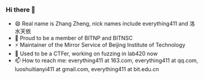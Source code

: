 ### Hi there 👋

<!--
**everything411/everything411** is a ✨ _special_ ✨ repository because its `README.md` (this file) appears on your GitHub profile.

Here are some ideas to get you started:

- 🔭 I’m currently working on ...
- 🌱 I’m currently learning ...
- 👯 I’m looking to collaborate on ...
- 🤔 I’m looking for help with ...
- 💬 Ask me about ...
- 😄 Pronouns: ...
- ⚡ Fun fact: ...
-->

- 😄 Real name is Zhang Zheng, nick names include everything411 and 洛水天依
- 👯 Proud to be a member of BITNP and BITNSC
- ⚡ Maintainer of the Mirror Service of Beijing Institute of Technology
- 🔭 Used to be a CTFer, working on fuzzing in lab420 now 
- 📫 How to reach me: everything411 at 163.com, everything411 at qq.com, luoshuitianyi411 at gmail.com, everything411 at bit.edu.cn
